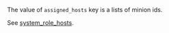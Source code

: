 
The value of `assigned_hosts` key is a lists of minion ids.

See [system_role_hosts](docs/pillars/common/system_host_roles/readme.md).


